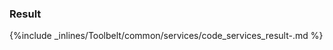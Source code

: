 <!-- usedin: [ _legacy_docker/Toolbelt] - post: -->


### Result



{%include _inlines/Toolbelt/common/services/code_services_result-.md %}




